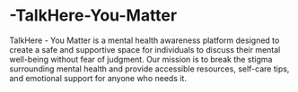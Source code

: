 # -TalkHere-You-Matter
TalkHere - You Matter is a mental health awareness platform designed to create a safe and supportive space for individuals to discuss their mental well-being without fear of judgment. Our mission is to break the stigma surrounding mental health and provide accessible resources, self-care tips, and emotional support for anyone who needs it.
